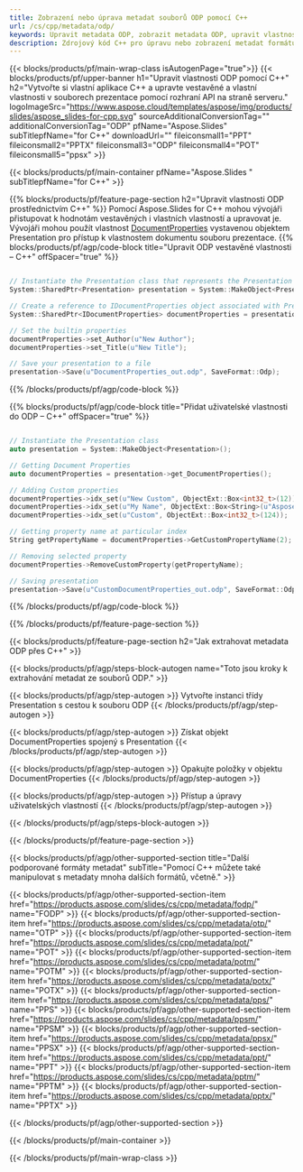 ```yaml
---
title: Zobrazení nebo úprava metadat souborů ODP pomocí C++
url: /cs/cpp/metadata/odp/
keywords: Upravit metadata ODP, zobrazit metadata ODP, upravit vlastnosti ODP, zobrazit vlastnosti ODP
description: Zdrojový kód C++ pro úpravu nebo zobrazení metadat formátu ODP.
---
```


{{< blocks/products/pf/main-wrap-class isAutogenPage="true">}}
{{< blocks/products/pf/upper-banner h1="Upravit vlastnosti ODP pomocí C++" h2="Vytvořte si vlastní aplikace C++ a upravte vestavěné a vlastní vlastnosti v souborech prezentace pomocí rozhraní API na straně serveru." logoImageSrc="https://www.aspose.cloud/templates/aspose/img/products/slides/aspose_slides-for-cpp.svg" sourceAdditionalConversionTag="" additionalConversionTag="ODP" pfName="Aspose.Slides" subTitlepfName="for C++" downloadUrl="" fileiconsmall1="PPT" fileiconsmall2="PPTX" fileiconsmall3="ODP" fileiconsmall4="POT" fileiconsmall5="ppsx" >}}

{{< blocks/products/pf/main-container pfName="Aspose.Slides " subTitlepfName="for C++" >}}

{{% blocks/products/pf/feature-page-section  h2="Upravit vlastnosti ODP prostřednictvím C++" %}}
Pomocí Aspose.Slides for C++ mohou vývojáři přistupovat k hodnotám vestavěných i vlastních vlastností a upravovat je. Vývojáři mohou použít vlastnost [DocumentProperties](https://reference.aspose.com/slides/cpp/aspose.slides/documentproperties/) vystavenou objektem Presentation pro přístup k vlastnostem dokumentu souboru prezentace.
{{% blocks/products/pf/agp/code-block title="Upravit ODP vestavěné vlastnosti – C++" offSpacer="true" %}}

```cpp

// Instantiate the Presentation class that represents the Presentation
System::SharedPtr<Presentation> presentation = System::MakeObject<Presentation>(u"presentation.odp");

// Create a reference to IDocumentProperties object associated with Presentation
System::SharedPtr<IDocumentProperties> documentProperties = presentation->get_DocumentProperties();

// Set the builtin properties
documentProperties->set_Author(u"New Author");
documentProperties->set_Title(u"New Title");

// Save your presentation to a file
presentation->Save(u"DocumentProperties_out.odp", SaveFormat::Odp);
```

{{% /blocks/products/pf/agp/code-block %}}

{{% blocks/products/pf/agp/code-block title="Přidat uživatelské vlastnosti do ODP – C++" offSpacer="true" %}}

```cpp

// Instantiate the Presentation class
auto presentation = System::MakeObject<Presentation>();

// Getting Document Properties
auto documentProperties = presentation->get_DocumentProperties();

// Adding Custom properties
documentProperties->idx_set(u"New Custom", ObjectExt::Box<int32_t>(12));
documentProperties->idx_set(u"My Name", ObjectExt::Box<String>(u"Aspose Metadata Editor"));
documentProperties->idx_set(u"Custom", ObjectExt::Box<int32_t>(124));

// Getting property name at particular index
String getPropertyName = documentProperties->GetCustomPropertyName(2);

// Removing selected property
documentProperties->RemoveCustomProperty(getPropertyName);

// Saving presentation
presentation->Save(u"CustomDocumentProperties_out.odp", SaveFormat::Odp);
```

{{% /blocks/products/pf/agp/code-block %}}

{{% /blocks/products/pf/feature-page-section %}}

{{< blocks/products/pf/feature-page-section  h2="Jak extrahovat metadata ODP přes C++" >}}

{{< blocks/products/pf/agp/steps-block-autogen name="Toto jsou kroky k extrahování metadat ze souborů ODP." >}}

{{< blocks/products/pf/agp/step-autogen >}}
Vytvořte instanci třídy Presentation s cestou k souboru ODP
{{< /blocks/products/pf/agp/step-autogen >}}

{{< blocks/products/pf/agp/step-autogen >}}
Získat objekt DocumentProperties spojený s Presentation
{{< /blocks/products/pf/agp/step-autogen >}}

{{< blocks/products/pf/agp/step-autogen >}}
Opakujte položky v objektu DocumentProperties
{{< /blocks/products/pf/agp/step-autogen >}}

{{< blocks/products/pf/agp/step-autogen >}}
Přístup a úpravy uživatelských vlastností
{{< /blocks/products/pf/agp/step-autogen >}}

{{< /blocks/products/pf/agp/steps-block-autogen >}}

{{< /blocks/products/pf/feature-page-section >}}

{{< blocks/products/pf/agp/other-supported-section title="Další podporované formáty metadat" subTitle="Pomocí C++ můžete také manipulovat s metadaty mnoha dalších formátů, včetně." >}}

{{< blocks/products/pf/agp/other-supported-section-item href="https://products.aspose.com/slides/cs/cpp/metadata/fodp/" name="FODP" >}}
{{< blocks/products/pf/agp/other-supported-section-item href="https://products.aspose.com/slides/cs/cpp/metadata/otp/" name="OTP" >}}
{{< blocks/products/pf/agp/other-supported-section-item href="https://products.aspose.com/slides/cs/cpp/metadata/pot/" name="POT" >}}
{{< blocks/products/pf/agp/other-supported-section-item href="https://products.aspose.com/slides/cs/cpp/metadata/potm/" name="POTM" >}}
{{< blocks/products/pf/agp/other-supported-section-item href="https://products.aspose.com/slides/cs/cpp/metadata/potx/" name="POTX" >}}
{{< blocks/products/pf/agp/other-supported-section-item href="https://products.aspose.com/slides/cs/cpp/metadata/pps/" name="PPS" >}}
{{< blocks/products/pf/agp/other-supported-section-item href="https://products.aspose.com/slides/cs/cpp/metadata/ppsm/" name="PPSM" >}}
{{< blocks/products/pf/agp/other-supported-section-item href="https://products.aspose.com/slides/cs/cpp/metadata/ppsx/" name="PPSX" >}}
{{< blocks/products/pf/agp/other-supported-section-item href="https://products.aspose.com/slides/cs/cpp/metadata/ppt/" name="PPT" >}}
{{< blocks/products/pf/agp/other-supported-section-item href="https://products.aspose.com/slides/cs/cpp/metadata/pptm/" name="PPTM" >}}
{{< blocks/products/pf/agp/other-supported-section-item href="https://products.aspose.com/slides/cs/cpp/metadata/pptx/" name="PPTX" >}}


{{< /blocks/products/pf/agp/other-supported-section >}}

{{< /blocks/products/pf/main-container >}}
    
{{< /blocks/products/pf/main-wrap-class >}}